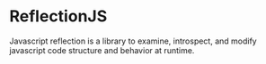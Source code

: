 # ReflectionJS
Javascript reflection is a library to examine, introspect, and modify javascript code structure and behavior at runtime.
